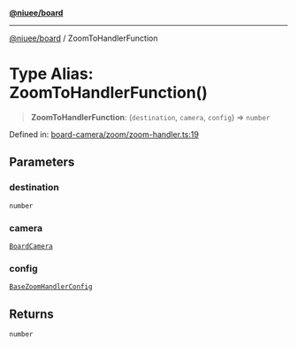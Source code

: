 [**@niuee/board**](../README.md)

***

[@niuee/board](../globals.md) / ZoomToHandlerFunction

# Type Alias: ZoomToHandlerFunction()

> **ZoomToHandlerFunction**: (`destination`, `camera`, `config`) => `number`

Defined in: [board-camera/zoom/zoom-handler.ts:19](https://github.com/niuee/board/blob/e6c1edcccf6525a0cc9088782c7c4653e837f533/src/board-camera/zoom/zoom-handler.ts#L19)

## Parameters

### destination

`number`

### camera

[`BoardCamera`](../interfaces/BoardCamera.md)

### config

[`BaseZoomHandlerConfig`](BaseZoomHandlerConfig.md)

## Returns

`number`
